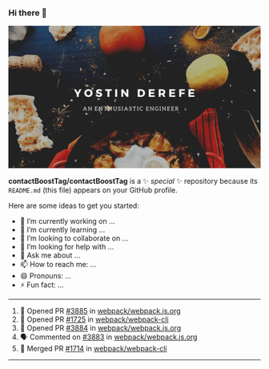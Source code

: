### Hi there 👋

<img src="https://raw.githubusercontent.com/contactBoostTag/contactBoostTag/master/An%20enthusiastic%20engineer.png" alt="banner" />

**contactBoostTag/contactBoostTag** is a ✨ _special_ ✨ repository because its `README.md` (this file) appears on your GitHub profile.

Here are some ideas to get you started:

- 🔭 I’m currently working on ...
- 🌱 I’m currently learning ...
- 👯 I’m looking to collaborate on ...
- 🤔 I’m looking for help with ...
- 💬 Ask me about ...
- 📫 How to reach me: ...
- 😄 Pronouns: ...
- ⚡ Fun fact: ...

---
<!--START_SECTION:waka-->
<!--END_SECTION:waka-->

<!--START_SECTION:activity-->
1. 💪 Opened PR [#3885](https://github.com//webpack/webpack.js.org/pull/3885) in [webpack/webpack.js.org](https://github.com//webpack/webpack.js.org)
2. 💪 Opened PR [#1725](https://github.com//webpack/webpack-cli/pull/1725) in [webpack/webpack-cli](https://github.com//webpack/webpack-cli)
3. 💪 Opened PR [#3884](https://github.com//webpack/webpack.js.org/pull/3884) in [webpack/webpack.js.org](https://github.com//webpack/webpack.js.org)
4. 🗣 Commented on [#3883](https://github.com//webpack/webpack.js.org/issues/3883) in [webpack/webpack.js.org](https://github.com//webpack/webpack.js.org)
5. 🎉 Merged PR [#1714](https://github.com//webpack/webpack-cli/pull/1714) in [webpack/webpack-cli](https://github.com//webpack/webpack-cli)
<!--END_SECTION:activity-->
---

